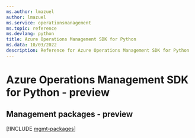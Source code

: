 ```yaml
---
ms.author: lmazuel
author: lmazuel
ms.service: operationsmanagement
ms.topic: reference
ms.devlang: python
title: Azure Operations Management SDK for Python
ms.data: 10/03/2022
description: Reference for Azure Operations Management SDK for Python
---
```

# Azure Operations Management SDK for Python - preview

## Management packages - preview
[!INCLUDE [mgmt-packages](operations-management-mgmt-index.md)]